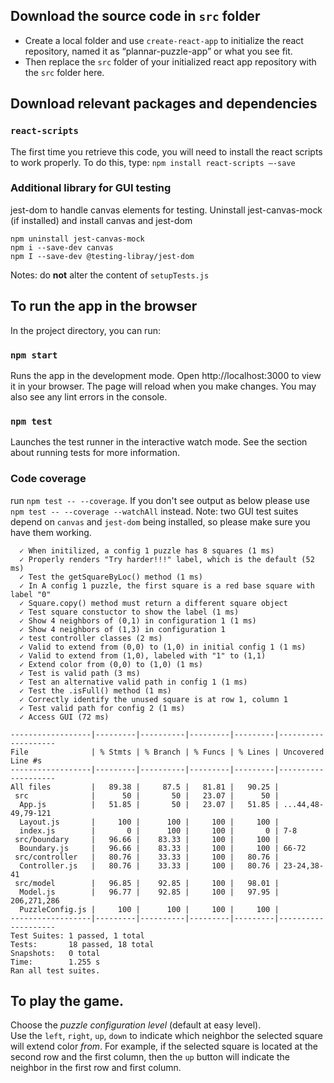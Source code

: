 ## Download the source code in `src` folder


- Create a local folder and use ```create-react-app``` to initialize the react repository, named it as “plannar-puzzle-app” or what you see fit.
- Then replace the `src` folder of your initialized react app repository with the `src` folder here. 

## Download relevant packages and dependencies

### ```react-scripts```

The first time you retrieve this code, you will need to install the react scripts to work properly. To do this, type:
```npm install react-scripts –-save```

### Additional library for GUI testing
jest-dom to handle canvas elements for testing. Uninstall jest-canvas-mock (if installed) and install canvas and jest-dom

```
npm uninstall jest-canvas-mock
npm i --save-dev canvas
npm I --save-dev @testing-libray/jest-dom
```
Notes: do **not** alter the content of `setupTests.js`

## To run the app in the browser

In the project directory, you can run:
### ```npm start``` 
Runs the app in the development mode.
Open http://localhost:3000 to view it in your browser.
The page will reload when you make changes.
You may also see any lint errors in the console.

### ```npm test``` 
Launches the test runner in the interactive watch mode.
See the section about running tests for more information.

### Code coverage
run ```npm test -- --coverage```. If you don't see output as below please use ```npm test -- --coverage --watchAll``` instead. Note: two GUI test suites depend on `canvas` and `jest-dom` being installed, so please make sure you have them working.
```
  ✓ When initilized, a config 1 puzzle has 8 squares (1 ms)
  ✓ Properly renders "Try harder!!!" label, which is the default (52 ms)
  ✓ Test the getSquareByLoc() method (1 ms)
  ✓ In A config 1 puzzle, the first square is a red base square with label "0"
  ✓ Square.copy() method must return a different square object
  ✓ Test square constuctor to show the label (1 ms)
  ✓ Show 4 neighbors of (0,1) in configuration 1 (1 ms)
  ✓ Show 4 neighbors of (1,3) in configuration 1
  ✓ test controller classes (2 ms)
  ✓ Valid to extend from (0,0) to (1,0) in initial config 1 (1 ms)
  ✓ Valid to extend from (1,0), labeled with "1" to (1,1)
  ✓ Extend color from (0,0) to (1,0) (1 ms)
  ✓ Test is valid path (3 ms)
  ✓ Test an alternative valid path in config 1 (1 ms)
  ✓ Test the .isFull() method (1 ms)
  ✓ Correctly identify the unused square is at row 1, column 1
  ✓ Test valid path for config 2 (1 ms)
  ✓ Access GUI (72 ms)

------------------|---------|----------|---------|---------|--------------------
File              | % Stmts | % Branch | % Funcs | % Lines | Uncovered Line #s  
------------------|---------|----------|---------|---------|--------------------
All files         |   89.38 |     87.5 |   81.81 |   90.25 |                    
 src              |      50 |       50 |   23.07 |      50 |                    
  App.js          |   51.85 |       50 |   23.07 |   51.85 | ...44,48-49,79-121 
  Layout.js       |     100 |      100 |     100 |     100 |                    
  index.js        |       0 |      100 |     100 |       0 | 7-8                
 src/boundary     |   96.66 |    83.33 |     100 |     100 |                    
  Boundary.js     |   96.66 |    83.33 |     100 |     100 | 66-72              
 src/controller   |   80.76 |    33.33 |     100 |   80.76 |                    
  Controller.js   |   80.76 |    33.33 |     100 |   80.76 | 23-24,38-41        
 src/model        |   96.85 |    92.85 |     100 |   98.01 |                    
  Model.js        |   96.77 |    92.85 |     100 |   97.95 | 206,271,286        
  PuzzleConfig.js |     100 |      100 |     100 |     100 |                    
------------------|---------|----------|---------|---------|--------------------
Test Suites: 1 passed, 1 total
Tests:       18 passed, 18 total
Snapshots:   0 total
Time:        1.255 s
Ran all test suites.
```
## To play the game.

Choose the *puzzle configuration level* (default at easy level). \
Use the `left`, `right`, `up`, `down` to indicate which neighbor the selected square will extend color *from*. For example, if the selected square is located at the second row and the first column, then the `up` button will indicate the neighbor in the first row and first column.

